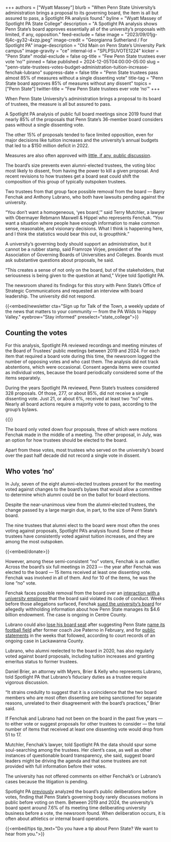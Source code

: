 +++
authors = ["Wyatt Massey"]
blurb = "When Penn State University’s administration brings a proposal to its governing board, the item is all but assured to pass, a Spotlight PA analysis found."
byline = "Wyatt Massey of Spotlight PA State College"
description = "A Spotlight PA analysis shows Penn State’s board approves essentially all of the university’s proposals with limited, if any, opposition."
feed-exclude = false
image = "2023/09/01jg-6j4c-gy32-4xzp.jpeg"
image-credit = "Georgianna Sutherland / For Spotlight PA"
image-description = "Old Main on Penn State’s University Park campus"
image-gravity = "ce"
internal-id = "SPLPSUVOTE1224"
kicker = "Penn State"
modal-exclude = false
og-title = "Few Penn State trustees ever vote ‘no’"
pinned = false
published = 2024-12-05T04:00:00-05:00
slug = "penn-state-trustees-votes-budget-administration-tuition-increase-fenchak-lubrano"
suppress-date = false
title = "Penn State trustees pass almost 85% of measures without a single dissenting vote"
title-tag = "Penn State board approves 85% of measures without any dissent"
topics = ["Penn State"]
twitter-title = "Few Penn State trustees ever vote ‘no’"
+++

When Penn State University’s administration brings a proposal to its board of trustees, the measure is all but assured to pass.

A Spotlight PA analysis of public full board meetings since 2019 found that nearly 85% of the proposals that Penn State’s 36-member board considers pass without a single dissenting vote.

The other 15% of proposals tended to face limited opposition, even for major decisions like tuition increases and the university’s annual budgets that led to a $150 million deficit in 2022.

Measures are also often approved with <a href="https://www.spotlightpa.org/statecollege/2024/11/penn-state-university-trustees-deliberation-governance-football-beaver-stadium-athletics-budget/">little, if any, public discussion</a>.

The board’s size prevents even alumni-elected trustees, the voting bloc most likely to dissent, from having the power to kill a given proposal. And recent revisions to how trustees get a board seat could shift the composition of this group of typically outspoken trustees.

Two trustees from that group face possible removal from the board — Barry Fenchak and Anthony Lubrano, who both have lawsuits pending against the university.

“You don’t want a homogeneous, ‘yes board,’” said Terry Mutchler, a lawyer with Obermayer Rebmann Maxwell &amp; Hippel who represents Fenchak. “You want a situation where people have enough information to make common sense, reasonable, and visionary decisions. What I think is happening here, and I think the statistics would bear this out, is groupthink.”

A university’s governing body should support an administration, but it cannot be a rubber stamp, said Framroze Virjee, president of the Association of Governing Boards of Universities and Colleges. Boards must ask substantive questions about proposals, he said.

“This creates a sense of not only on the board, but of the stakeholders, that seriousness is being given to the question at hand,” Virjee told Spotlight PA.

The newsroom shared its findings for this story with Penn State’s Office of Strategic Communications and requested an interview with board leadership. The university did not respond.

{{<embed/newsletter cta="Sign up for Talk of the Town, a weekly update of the news that matters to your community — from the PA Wilds to Happy Valley." eyebrow="Stay informed" preselect="state_college">}}

## Counting the votes

For this analysis, Spotlight PA reviewed recordings and meeting minutes of the Board of Trustees’ public meetings between 2019 and 2024. For each item that required a board vote during this time, the newsroom logged the number of opposing votes and who cast them. The analysis did not track abstentions, which were occasional. Consent agenda items were counted as individual votes, because the board periodically considered some of the items separately.

During the years Spotlight PA reviewed, Penn State’s trustees considered 328 proposals. Of those, 277, or about 85%, did not receive a single dissenting vote. Just 21, or about 6%, received at least two “no” votes. Nearly all board actions require a majority vote to pass, according to the group’s bylaws.

{{<datawrapper src="https://datawrapper.dwcdn.net/p8kF9/1/" height="565" >}}

The board only voted down four proposals, three of which were motions Fenchak made in the middle of a meeting. The other proposal, in July, was an option for how trustees should be elected to the board.

Apart from these votes, most trustees who served on the university’s board over the past half decade did not record a single vote in dissent.

## Who votes ‘no’

In July, seven of the eight alumni-elected trustees present for the meeting voted against changes to the board’s bylaws that would allow a committee to determine which alumni could be on the ballot for board elections.

Despite the near-unanimous view from the alumni-elected trustees, the change passed by a large margin due, in part, to the size of Penn State’s board.

The nine trustees that alumni elect to the board were most often the ones voting against proposals, Spotlight PA’s analysis found. Some of these trustees have consistently voted against tuition increases, and they are among the most outspoken.

{{<embed/donate>}}

However, among these semi-consistent “no” voters, Fenchak is an outlier. Across the board’s six full meetings in 2023 — the year after Fenchak was elected to the board — 15 items received at least one dissenting vote. Fenchak was involved in all of them. And for 10 of the items, he was the lone “no” vote.

Fenchak faces possible removal from the board over an <a href="https://www.centredaily.com/news/local/education/penn-state/article292958609.html">interaction with a university employee</a> that the board said violated its code of conduct. Weeks before those allegations surfaced, Fenchak <a href="https://www.spotlightpa.org/statecollege/2024/07/penn-state-university-trustees-lawsuit-endowment-finances-barry-fenchak/">sued the university’s board</a> for allegedly withholding information about how Penn State manages its $4.6 billion endowment. The case is ongoing in Centre County.

Lubrano could also <a href="https://www.spotlightpa.org/statecollege/2024/09/penn-state-trustees-paterno-lubrano-fenchak-bendapudi-lawsuit-beaver-stadium/">lose his board seat</a> after suggesting Penn State <a href="https://www.spotlightpa.org/statecollege/2024/02/penn-state-football-paterno-field-resolution-trustees-budget-cuts/">name its football field</a> after former coach Joe Paterno in February, and for <a href="https://www.spotlightpa.org/statecollege/2024/04/penn-state-trustees-paterno-field-beaver-stadium-lubrano-sunshine-act-transparency/">public statements</a> in the weeks that followed, according to court records of an ongoing case in Lackawanna County.

Lubrano, who alumni reelected to the board in 2020, has also regularly voted against board proposals, including tuition increases and granting emeritus status to former trustees.

Daniel Brier, an attorney with Myers, Brier &amp; Kelly who represents Lubrano, told Spotlight PA that Lubrano’s fiduciary duties as a trustee require vigorous discussion.

“It strains credulity to suggest that it is a coincidence that the two board members who are most often dissenting are being sanctioned for separate reasons, unrelated to their disagreement with the board’s practices,” Brier said.

If Fenchak and Lubrano had not been on the board in the past five years — to either vote or suggest proposals for other trustees to consider — the total number of items that received at least one dissenting vote would drop from 51 to 17.

Mutchler, Fenchak’s lawyer, told Spotlight PA the data should spur some soul-searching among the trustees. Her client’s case, as well as other instances of questionable board transparency, she said, suggest board leaders might be driving the agenda and that some trustees are not provided with full information before their votes.

The university has not offered comments on either Fenchak’s or Lubrano’s cases because the litigation is pending.

Spotlight PA <a href="https://www.spotlightpa.org/statecollege/2024/11/penn-state-university-trustees-deliberation-governance-football-beaver-stadium-athletics-budget/">previously</a> analyzed the board’s public deliberations before votes, finding that Penn State’s governing body rarely discusses motions in public before voting on them. Between 2019 and 2024, the university’s board spent around 7.6% of its meeting time deliberating university business before a vote, the newsroom found. When deliberation occurs, it is often about athletics or internal board operations.

{{<embed/tips tip_text="Do you have a tip about Penn State? We want to hear from you.">}}

